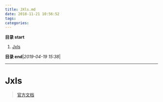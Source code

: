 ```yaml
---
title: JXls.md
date: 2018-11-21 10:56:52
tags: 
categories: 
---
```


**目录 start**
 
1. [Jxls](#jxls)

**目录 end**|_2019-04-19 15:38_|
****************************************
# Jxls
> [官方文档](http://jxls.sourceforge.net/getting_started.html)

